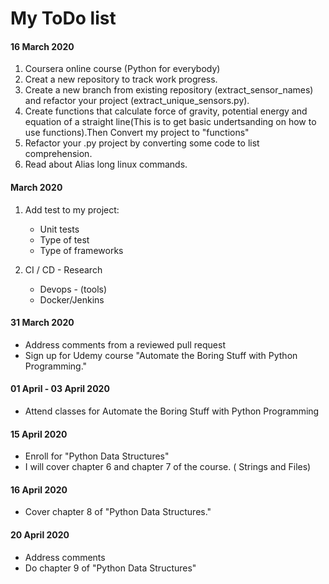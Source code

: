 # My ToDo list                           
#### 16 March 2020
1. Coursera online course (Python for everybody)                                    
2. Creat a new repository to track  work progress.
3. Create a new branch from existing repository (extract_sensor_names) and refactor your project (extract_unique_sensors.py).
4. Create functions that calculate force of gravity, potential energy and equation of a straight line(This is to get basic undertsanding on how to use functions).Then Convert my project to "functions" 
5. Refactor your .py project by converting some code to list comprehension.
6. Read about Alias long linux 
commands.
####  March 2020
1. Add test to my project:
   - Unit tests
   - Type of test
   - Type of frameworks

2.  CI / CD - Research
    - Devops - (tools)
    - Docker/Jenkins

#### 31 March 2020
- Address comments from a reviewed pull request
- Sign up for Udemy course "Automate the Boring Stuff with Python Programming."

#### 01 April - 03 April 2020
- Attend classes for Automate the Boring Stuff with Python Programming

#### 15 April 2020
- Enroll for "Python Data Structures"
- I will cover chapter 6 and chapter 7 of the course. ( Strings and Files)
#### 16 April 2020
- Cover chapter 8 of "Python Data Structures."
#### 20 April 2020
- Address comments
- Do chapter 9 of "Python Data Structures"
